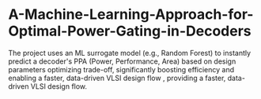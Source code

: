 # A-Machine-Learning-Approach-for-Optimal-Power-Gating-in-Decoders
The project uses an ML surrogate model (e.g., Random Forest) to instantly predict a decoder's PPA (Power, Performance, Area) based on design parameters optimizing trade-off, significantly boosting efficiency and enabling a faster, data-driven VLSI design flow , providing a faster, data-driven VLSI design flow.
